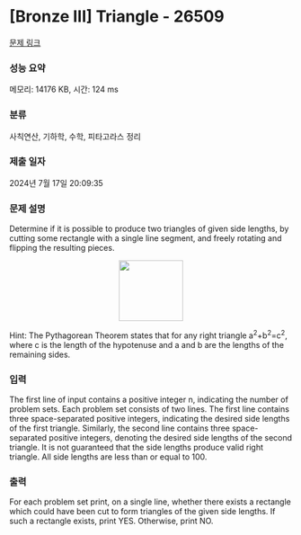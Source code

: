 # [Bronze III] Triangle - 26509 

[문제 링크](https://www.acmicpc.net/problem/26509) 

### 성능 요약

메모리: 14176 KB, 시간: 124 ms

### 분류

사칙연산, 기하학, 수학, 피타고라스 정리

### 제출 일자

2024년 7월 17일 20:09:35

### 문제 설명

<p>Determine if it is possible to produce two triangles of given side lengths, by cutting some rectangle with a single line segment, and freely rotating and flipping the resulting pieces.</p>

<p style="text-align: center;"><img alt="" src="https://upload.acmicpc.net/ed8e2713-87a0-4141-89e8-51ac7c81a7a8/-/preview/" style="width: 114px; height: 108px;"></p>

<p>Hint: The Pythagorean Theorem states that for any right triangle a<sup>2</sup>+b<sup>2</sup>=c<sup>2</sup>, where c is the length of the hypotenuse and a and b are the lengths of the remaining sides.</p>

### 입력 

 <p>The first line of input contains a positive integer n, indicating the number of problem sets. Each problem set consists of two lines. The first line contains three space-separated positive integers, indicating the desired side lengths of the first triangle. Similarly, the second line contains three space-separated positive integers, denoting the desired side lengths of the second triangle. It is not guaranteed that the side lengths produce valid right triangle. All side lengths are less than or equal to 100.</p>

### 출력 

 <p>For each problem set print, on a single line, whether there exists a rectangle which could have been cut to form triangles of the given side lengths. If such a rectangle exists, print YES. Otherwise, print NO.</p>

